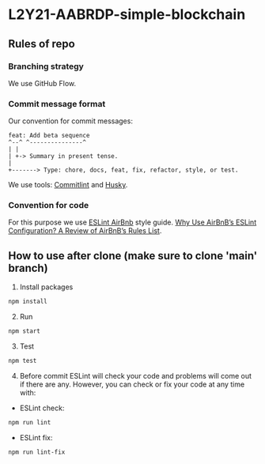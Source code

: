 # L2Y21-AABRDP-simple-blockchain

## Rules of repo

### Branching strategy

We use GitHub Flow.

### Commit message format

Our convention for commit messages:

```text
feat: Add beta sequence
^--^ ^---------------^
| |
| +-> Summary in present tense.
|
+-------> Type: chore, docs, feat, fix, refactor, style, or test.
```

We use tools: [Commitlint](https://commitlint.js.org/#/) and [Husky](https://github.com/typicode/husky).

### Convention for code

For this purpose we use [ESLint AirBnb](https://github.com/airbnb/javascript/tree/master/packages/eslint-config-airbnb) style guide.
[Why Use AirBnB’s ESLint Configuration? A Review of AirBnB’s Rules List](https://smartdevpreneur.com/why-use-airbnbs-eslint-config-a-review-of-airbnbs-rules-list/).

## How to use after clone (make sure to clone 'main' branch)

1. Install packages

```sh
npm install
```

2. Run

```sh
npm start
```

3. Test

```sh
npm test
```

4. Before commit ESLint will check your code and problems will come out if there are any. However, you can check or fix your code at any time with:

- ESLint check:

```sh
npm run lint
```

- ESLint fix:

```sh
npm run lint-fix
```
